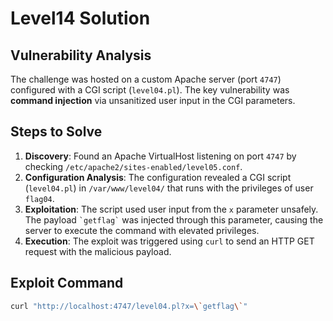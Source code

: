 # Level14 Solution

## Vulnerability Analysis
The challenge was hosted on a custom Apache server (port `4747`) configured with a CGI script (`level04.pl`). The key vulnerability was **command injection** via unsanitized user input in the CGI parameters.

## Steps to Solve
1.  **Discovery**: Found an Apache VirtualHost listening on port `4747` by checking `/etc/apache2/sites-enabled/level05.conf`.
2.  **Configuration Analysis**: The configuration revealed a CGI script (`level04.pl`) in `/var/www/level04/` that runs with the privileges of user `flag04`.
3.  **Exploitation**: The script used user input from the `x` parameter unsafely. The payload `` `getflag` `` was injected through this parameter, causing the server to execute the command with elevated privileges.
4.  **Execution**: The exploit was triggered using `curl` to send an HTTP GET request with the malicious payload.

## Exploit Command
```bash
curl "http://localhost:4747/level04.pl?x=\`getflag\`"